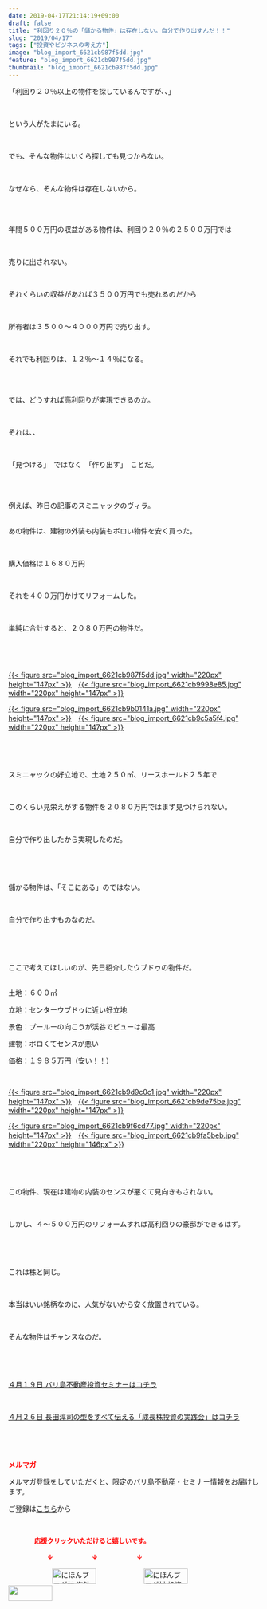 ```yaml
---
date: 2019-04-17T21:14:19+09:00
draft: false
title: "利回り２０％の「儲かる物件」は存在しない。自分で作り出すんだ！！"
slug: "2019/04/17"
tags: ["投資やビジネスの考え方"]
image: "blog_import_6621cb987f5dd.jpg"
feature: "blog_import_6621cb987f5dd.jpg"
thumbnail: "blog_import_6621cb987f5dd.jpg"
---
```

<p>「利回り２０％以上の物件を探しているんですが、、」</p><p> </p><p>という人がたまにいる。</p><p> </p><p>でも、そんな物件はいくら探しても見つからない。</p><p> </p><p>なぜなら、そんな物件は存在しないから。</p><p> </p><p><br/>年間５００万円の収益がある物件は、利回り２０％の２５００万円では</p><p> </p><p>売りに出されない。</p><p> </p><p>それくらいの収益があれば３５００万円でも売れるのだから</p><p> </p><p>所有者は３５００～４０００万円で売り出す。</p><p> </p><p>それでも利回りは、１２％～１４％になる。</p><p> </p><p><br/>では、どうすれば高利回りが実現できるのか。</p><p> </p><p>それは、、</p><p> </p><p>「見つける」　ではなく　「作り出す」　ことだ。</p><p> </p><p><br/>例えば、昨日の記事のスミニャックのヴィラ。</p><p><br/>あの物件は、建物の外装も内装もボロい物件を安く買った。</p><p> </p><p>購入価格は１６８０万円</p><p> </p><p>それを４００万円かけてリフォームした。</p><p> </p><p>単純に合計すると、２０８０万円の物件だ。</p><p> </p><p> </p><p><a href="blog_import_6621cb987f5dd.jpg">{{< figure src="blog_import_6621cb987f5dd.jpg" width="220px" height="147px" >}}</a>　<a href="blog_import_6621cb9998e85.jpg">{{< figure src="blog_import_6621cb9998e85.jpg" width="220px" height="147px" >}}</a></p><p><a href="blog_import_6621cb9b0141a.jpg">{{< figure src="blog_import_6621cb9b0141a.jpg" width="220px" height="147px" >}}</a>　<a href="blog_import_6621cb9c5a5f4.jpg">{{< figure src="blog_import_6621cb9c5a5f4.jpg" width="220px" height="147px" >}}</a></p><p> </p><p> </p><p>スミニャックの好立地で、土地２５０㎡、リースホールド２５年で</p><p> </p><p>このくらい見栄えがする物件を２０８０万円ではまず見つけられない。</p><p> </p><p>自分で作り出したから実現したのだ。</p><p> </p><p> </p><p>儲かる物件は、「そこにある」のではない。</p><p> </p><p>自分で作り出すものなのだ。</p><p> </p><p> </p><p>ここで考えてほしいのが、先日紹介したウブドゥの物件だ。</p><p><br/>土地：６００㎡</p><p>立地：センターウブドゥに近い好立地</p><p>景色：プールーの向こうが渓谷でビューは最高</p><p>建物：ボロくてセンスが悪い</p><p>価格：１９８５万円（安い！！）</p><p> </p><p><a href="blog_import_6621cb9d9c0c1.jpg">{{< figure src="blog_import_6621cb9d9c0c1.jpg" width="220px" height="147px" >}}</a>　<a href="blog_import_6621cb9de75be.jpg">{{< figure src="blog_import_6621cb9de75be.jpg" width="220px" height="147px" >}}</a></p><p><a href="blog_import_6621cb9f6cd77.jpg">{{< figure src="blog_import_6621cb9f6cd77.jpg" width="220px" height="147px" >}}</a>　<a href="blog_import_6621cb9fa5beb.jpg">{{< figure src="blog_import_6621cb9fa5beb.jpg" width="220px" height="146px" >}}</a></p><p> </p><p> </p><p>この物件、現在は建物の内装のセンスが悪くて見向きもされない。</p><p> </p><p>しかし、４～５００万円のリフォームすれば高利回りの豪邸ができるはず。</p><p> </p><p> </p><p>これは株と同じ。</p><p> </p><p>本当はいい銘柄なのに、人気がないから安く放置されている。</p><p> </p><p>そんな物件はチャンスなのだ。</p><p> </p><p> </p><p><a href="entry-12450684266.html" target="_blank">４月１９日 バリ島不動産投資セミナーはコチラ</a></p><p> </p><p><a href="entry-12450322392.html" target="_blank">４月２６日 長田淳司の型をすべて伝える「成長株投資の実践会」はコチラ</a></p><p> </p><p> </p><p><span style="font-weight: bold;"><span style="color: rgb(255, 0, 0);">メルマガ</span></span></p><p>メルマガ登録をしていただくと、限定のバリ島不動産・セミナー情報をお届けします。</p><p>ご登録は<a href="f9eeVI" target="_blank">こちら</a>から</p><p style="text-align: center;"> </p><p><font color="#ff0000" size="2"><strong>　　　　応援クリックいただけると嬉しいです。</strong></font></p><p><font color="#ff0000" size="2"><strong>　　　　　　↓　　　　　　↓　　　　　　↓</strong></font></p><p><a href="ranking.html?p_cid=01260127" id="&amp;blogmura_banner"><img alt="にほんブログ村 海外生活ブログ バリ島情報へ" border="0" height="31" src="data:image/svg+xml;charset=utf-8,%3Csvg%20xmlns%3D%22http%3A%2F%2Fwww.w3.org%2F2000%2Fsvg%22%20title%3D%22Placeholder%20for%20Images%22%20role%3D%22presentation%22%20viewBox%3D%220%200%2088%2031%22%20%2F%3E" width="88" data-src="//overseas.blogmura.com/bali/img/bali88_31.gif" style="aspect-ratio: auto 88 / 31;"/><noscript><img alt="にほんブログ村 海外生活ブログ バリ島情報へ" border="0" height="31" src="//overseas.blogmura.com/bali/img/bali88_31.gif" width="88"></noscript></a>  <a href="ranking.html?p_cid=01260127" id="&amp;blogmura_banner"><img alt="にほんブログ村 投資ブログ 不動産投資へ" border="0" height="31" src="data:image/svg+xml;charset=utf-8,%3Csvg%20xmlns%3D%22http%3A%2F%2Fwww.w3.org%2F2000%2Fsvg%22%20title%3D%22Placeholder%20for%20Images%22%20role%3D%22presentation%22%20viewBox%3D%220%200%2088%2031%22%20%2F%3E" width="88" data-src="//investment.blogmura.com/hudousantoushi/img/hudousantoushi88_31.gif" style="aspect-ratio: auto 88 / 31;"/><noscript><img alt="にほんブログ村 投資ブログ 不動産投資へ" border="0" height="31" src="//investment.blogmura.com/hudousantoushi/img/hudousantoushi88_31.gif" width="88"></noscript></a> <a href="link.php?1804582" title="人気ブログランキングへ"><img border="0" height="31" src="data:image/svg+xml;charset=utf-8,%3Csvg%20xmlns%3D%22http%3A%2F%2Fwww.w3.org%2F2000%2Fsvg%22%20title%3D%22Placeholder%20for%20Images%22%20role%3D%22presentation%22%20viewBox%3D%220%200%2088%2031%22%20%2F%3E" width="88" data-src="https://blog.with2.net/img/banner/banner_22.gif" style="aspect-ratio: auto 88 / 31;"/><noscript><img border="0" height="31" src="https://blog.with2.net/img/banner/banner_22.gif" width="88"></noscript></a></p><p> </p>

